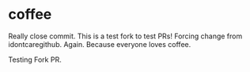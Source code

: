 # coffee

Really close commit.
This is a test fork to test PRs! Forcing change from idontcaregithub. Again.
Because everyone loves coffee.

Testing Fork PR.
